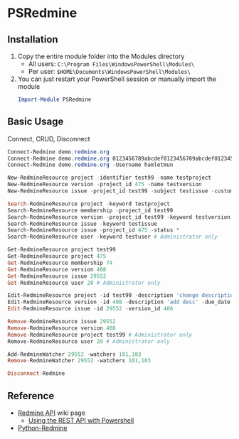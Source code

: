 # PSRedmine

## Installation
1. Copy the entire module folder into the Modules directory
   * All users: `C:\Program Files\WindowsPowerShell\Modules\`
   * Per user: `$HOME\Documents\WindowsPowerShell\Modules\`
2. You can just restart your PowerShell session or manually import the module
    ```PowerShell
    Import-Module PSRedmine
    ```

## Basic Usage
Connect, CRUD, Disconnect
```PowerShell
Connect-Redmine demo.redmine.org
Connect-Redmine demo.redmine.org 0123456789abcdef0123456789abcdef01234567
Connect-Redmine demo.redmine.org -Username hamletmun

New-RedmineResource project -identifier test99 -name testproject
New-RedmineResource version -project_id 475 -name testversion
New-RedmineResource issue -project_id test99 -subject testissue -custom_fields @(@{'value'='test1';'id'=1};@{'value'='test3';'id'=3}) -watchers 101,103

Search-RedmineResource project -keyword testproject
Search-RedmineResource membership -project_id test99
Search-RedmineResource version -project_id test99 -keyword testversion 
Search-RedmineResource issue -keyword testissue
Search-RedmineResource issue -project_id 475 -status *
Search-RedmineResource user -keyword testuser # Administrator only

Get-RedmineResource project test99
Get-RedmineResource project 475
Get-RedmineResource membership 74
Get-RedmineResource version 408
Get-RedmineResource issue 29552
Get-RedmineResource user 20 # Administrator only

Edit-RedmineResource project -id test99 -description 'change description'
Edit-RedmineResource version -id 408 -description 'add desc' -due_date 2018-09-29
Edit-RedmineResource issue -id 29552 -version_id 406

Remove-RedmineResource issue 29552
Remove-RedmineResource version 408
Remove-RedmineResource project test99 # Administrator only
Remove-RedmineResource user 20 # Administrator only

Add-RedmineWatcher 29552 -watchers 101,103
Remove-RedmineWatcher 29552 -watchers 101,103

Disconnect-Redmine
```

## Reference
* [Redmine API](http://www.redmine.org/projects/redmine/wiki/Rest_api) wiki page
  * [Using the REST API with Powershell](https://www.redmine.org/projects/redmine/wiki/Rest_api_with_powershell)
* [Python-Redmine](https://github.com/maxtepkeev/python-redmine)

